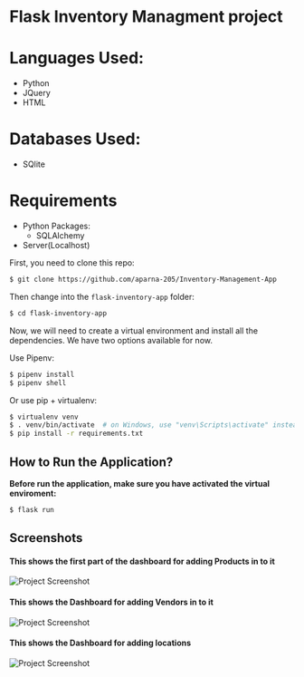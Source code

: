 # Flask Inventory Managment project

# Languages Used:
- Python
- JQuery
- HTML

# Databases Used:
- SQlite

# Requirements
- Python Packages:
  - SQLAlchemy
- Server(Localhost)

First, you need to clone this repo:

```bash
$ git clone https://github.com/aparna-205/Inventory-Management-App

```
Then change into the `flask-inventory-app` folder:
```bash
$ cd flask-inventory-app
```
Now, we will need to create a virtual environment and install all the dependencies. We have two options available for now.

Use Pipenv:

```bash
$ pipenv install
$ pipenv shell
```

Or use pip + virtualenv:

```bash
$ virtualenv venv
$ . venv/bin/activate  # on Windows, use "venv\Scripts\activate" instead
$ pip install -r requirements.txt
```
## How to Run the Application?

**Before run the application, make sure you have activated the virtual enviroment:**

```bash
$ flask run
```

## Screenshots
#### This shows the first part of the dashboard for adding Products in to it

![Project Screenshot](https://i.imgur.com/MIirapE.png)
#### This shows the Dashboard for adding Vendors in to it

![Project Screenshot](https://i.imgur.com/0zswrFW.jpg)
#### This shows the Dashboard for adding locations

![Project Screenshot](https://i.imgur.com/CVmws9c.jpg)

